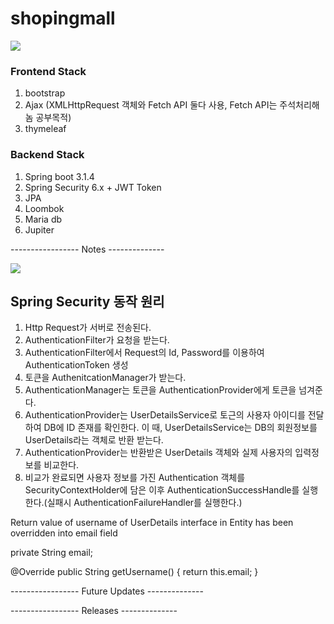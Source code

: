 # shopingmall


<img width="{80%}" src="https://github.com/Imadeveloperrr/shopingmall/assets/99321607/54ffe5db-39d5-40a2-9d30-3b4bd6cd5de1"/>


### Frontend Stack

1. bootstrap
2. Ajax (XMLHttpRequest 객체와 Fetch API 둘다 사용, Fetch API는 주석처리해놈 공부목적)
3. thymeleaf

### Backend Stack
1. Spring boot 3.1.4
2. Spring Security 6.x + JWT Token
3. JPA
4. Loombok
5. Maria db
6. Jupiter


----------------- Notes  -------------- 

<img width="{80%}" src="https://github.com/Imadeveloperrr/shopingmall/assets/99321607/58758ddf-a843-4ca7-badb-114a19a11c18"/>


## Spring Security 동작 원리

1. Http Request가 서버로 전송된다.
2. AuthenticationFilter가 요청을 받는다.
3. AuthenticationFilter에서 Request의 Id, Password를 이용하여 AuthenticationToken 생성
4. 토큰을 AuthenitcationManager가 받는다.
5. AuthenticationManager는 토큰을 AuthenticationProvider에게 토큰을 넘겨준다.
6. AuthenticationProvider는 UserDetailsService로 토근의 사용자 아이디를 전달하여 DB에 ID 존재를 확인한다. 이 때, UserDetailsService는 DB의 회원정보를 UserDetails라는 객체로 반환 받는다.
7. AuthenticationProvider는 반환받은 UserDetails 객체와 실제 사용자의 입력정보를 비교한다.
8. 비교가 완료되면 사용자 정보를 가진 Authentication 객체를 SecurityContextHolder에 담은 이후 AuthenticationSuccessHandle를 실행한다.(실패시 AuthenticationFailureHandler를 실행한다.)


Return value of username of UserDetails interface in Entity has been overridden into email field

private String email;

@Override
public String getUsername() {
    return this.email;
    }


----------------- Future Updates -------------- 



----------------- Releases --------------



